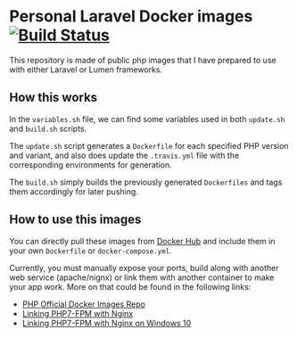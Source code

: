 # Personal Laravel Docker images [![Build Status](https://travis-ci.org/iksaku/laravel-docker.svg?branch=master)](https://travis-ci.org/iksaku/laravel-docker)

This repository is made of public php images that I have prepared to use with either Laravel or Lumen frameworks.

## How this works
In the `variables.sh` file, we can find some variables used in both `update.sh` and `build.sh` scripts.

The `update.sh` script generates a `Dockerfile` for each specified PHP version and variant, and also does update the `.travis.yml` file with the corresponding environments for generation.

The `build.sh` simply builds the previously generated `Dockerfiles` and tags them accordingly for later pushing.

## How to use this images
You can directly pull these images from [Docker Hub](https://hub.docker.com/r/iksaku/laravel-docker) and include them in your own `Dockerfile` or `docker-compose.yml`.

Currently, you must manually expose your ports, build along with another web service (apache/nignx) or link them with another container to make your app work. More on that could be found in the following links:
 - [PHP Official Docker Images Repo](https://hub.docker.com/_/php)
 - [Linking PHP7-FPM with Nginx](http://geekyplatypus.com/dockerise-your-php-application-with-nginx-and-php7-fpm/)
 - [Linking PHP7-FPM with Nginx on Windows 10](https://www.pascallandau.com/blog/php-php-fpm-and-nginx-on-docker-in-windows-10/)
